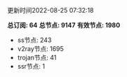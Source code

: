 更新时间2022-08-25 07:32:18

**总订阅: 64**
**总节点: 9147**
**有效节点: 1980**
- ss节点: 243
- v2ray节点: 1695
- trojan节点: 41
- ssr节点: 1
